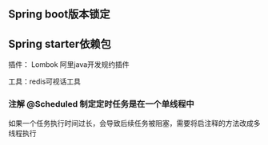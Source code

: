 


## Spring boot版本锁定

## Spring starter依赖包



插件： Lombok   阿里java开发规约插件
 

工具：redis可视话工具


### 注解 @Scheduled 制定定时任务是在一个单线程中

如果一个任务执行时间过长，会导致后续任务被阻塞，需要将启注释的方法改成多线程执行